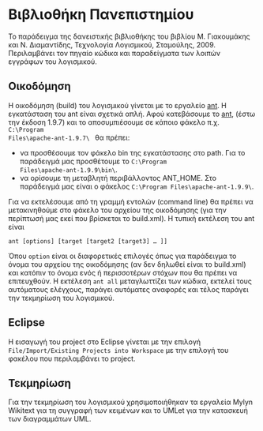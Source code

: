 Βιβλιοθήκη Πανεπιστημίου
========================

Το παράδειγμα της δανειστικής βιβλιοθήκης του βιβλίου Μ. Γιακουμάκης και Ν. Διαμαντίδης, Τεχνολογία Λογισμικού, Σταμούλης, 2009. Περιλαμβάνει τον πηγαίο κώδικα και παραδείγματα των λοιπών εγγράφων του λογισμικού.

Οικοδόμηση 
----------

Η οικοδόμηση (build) του λογισμικού γίνεται με το εργαλείο [ant](http://ant.apache.org/). Η εγκατάσταση του ant είναι σχετικά απλή. Αφού κατεβάσουμε το [ant](http://ant.apache.org/), (έστω την έκδοση 1.9.7) και το αποσυμπιέσουμε σε κάποιο φάκελο π.χ. <code> C:\\Program Files\\apache-ant-1.9.7\\ </code> θα πρέπει:

* να προσθέσουμε τον φάκελο bin της εγκατάστασης στο path. Για το παράδειγμά μας προσθέτουμε το <code>C:\\Program Files\\apache-ant-1.9.9\bin\\</code>. 
* να ορίσουμε τη μεταβλητή περιβάλλοντος ANT_HOME. Στο παράδειγμά μας είναι ο φάκελος <code>C:\\Program Files\\apache-ant-1.9.9\\</code>.

Για να εκτελέσουμε από τη γραμμή εντολών (command line) θα πρέπει να μετακινηθούμε στο φάκελο του αρχείου της οικοδόμησης (για την περίπτωσή μας εκεί που βρίσκεται το build.xml). Η τυπική εκτέλεση του ant είναι 

<code>ant [options] [target [target2 [target3] … ]]</code>

Όπου <code>option</code> είναι οι διαφορετικές επιλογές όπως για παράδειγμα το όνομα του αρχείου της οικοδόμησης (αν δεν δηλωθεί είναι το build.xml) και κατόπιν το όνομα ενός ή περισσοτέρων στόχων που θα πρέπει να επιτευχθούν. Η εκτέλεση <code>ant all</code> μεταγλωττίζει των κώδικα, εκτελεί τους αυτόματους ελέγχους, παράγει αυτόματες αναφορές και τέλος παράγει την τεκμηρίωση του λογισμικού.
 
Eclipse
-------

Η εισαγωγή του project στο Eclipse γίνεται με την επιλογή <code>File/Import/Existing Projects into Workspace</code> με την επιλογή του φακέλου που περιλαμβάνει το project.  

Τεκμηρίωση
----------

Για την τεκμηρίωση του λογισμικού χρησιμοποιήθηκαν τα εργαλεία Mylyn Wikitext για τη συγγραφή των κειμένων και το UMLet για την κατασκευή των διαγραμμάτων UML.
 

